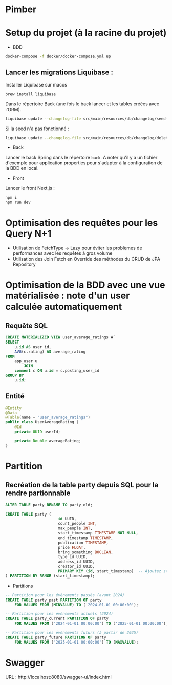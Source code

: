 # Pimber

# Setup du projet (à la racine du projet)

- BDD

```sh
docker-compose -f docker/docker-compose.yml up
```

## Lancer les migrations Liquibase :

Installer Liquibase sur macos

```sh
brew install liquibase
```

Dans le répertoire Back (une fois le back lancer et les tables créées avec l'ORM).

```sh
liquibase update --changelog-file src/main/resources/db/changelog/seed-data.yml
```

Si la seed n'a pas fonctionné :

```sh
liquibase update --changelog-file src/main/resources/db/changelog/delete-seed.yml
```

- Back

Lancer le back Spring dans le répertoire `back`.
A noter qu'il y a un fichier d'exemple pour application.properties pour s'adapter à la configuration de la BDD en local.

- Front

Lancer le front Next.js :

```sh
npm i
npm run dev
```

# Optimisation des requêtes pour les Query N+1

- Utilisation de FetchType -> Lazy pour éviter les problèmes de performances avec les requêtes à gros volume
- Utilisation des Join Fetch en Override des méthodes du CRUD de JPA Repository

# Optimisation de la BDD avec une vue matérialisée : note d'un user calculée automatiquement

## Requête SQL

```sql
CREATE MATERIALIZED VIEW user_average_ratings A`
SELECT
    u.id AS user_id,
    AVG(c.rating) AS average_rating
FROM
    app_user u
        JOIN
    comment c ON u.id = c.posting_user_id
GROUP BY
    u.id;
```

## Entité

```java
@Entity
@Data
@Table(name = "user_average_ratings")
public class UserAverageRating {
    @Id
    private UUID userId;

    private Double averageRating;
}
```

# Partition

## Recréation de la table party depuis SQL pour la rendre partionnable

```sql
ALTER TABLE party RENAME TO party_old;
```

```sql
CREATE TABLE party (
                       id UUID,
                       count_people INT,
                       max_people INT,
                       start_timestamp TIMESTAMP NOT NULL,
                       end_timestamp TIMESTAMP,
                       publication TIMESTAMP,
                       price FLOAT,
                       bring_something BOOLEAN,
                       type_id UUID,
                       address_id UUID,
                       creator_id UUID,
                       PRIMARY KEY (id, start_timestamp)  -- Ajoutez start_timestamp à la clé primaire
) PARTITION BY RANGE (start_timestamp);
```

- Partitions

```sql
-- Partition pour les événements passés (avant 2024)
CREATE TABLE party_past PARTITION OF party
    FOR VALUES FROM (MINVALUE) TO ('2024-01-01 00:00:00');

-- Partition pour les événements actuels (2024)
CREATE TABLE party_current PARTITION OF party
    FOR VALUES FROM ('2024-01-01 00:00:00') TO ('2025-01-01 00:00:00');

-- Partition pour les événements futurs (à partir de 2025)
CREATE TABLE party_future PARTITION OF party
    FOR VALUES FROM ('2025-01-01 00:00:00') TO (MAXVALUE);
```

# Swagger

URL : http://localhost:8080/swagger-ui/index.html